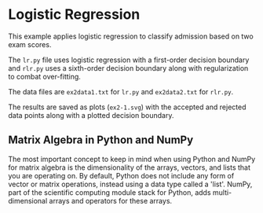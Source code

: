 # Logistic Regression
This example applies logistic regression to classify admission based on two exam scores.

The `lr.py` file uses logistic regression with a first-order decision boundary and `rlr.py` uses a sixth-order decision boundary along with regularization to combat over-fitting.

The data files are `ex2data1.txt` for `lr.py` and `ex2data2.txt` for `rlr.py`.

The results are saved as plots (`ex2-1.svg`) with the accepted and rejected data points along with a plotted decision boundary.

## Matrix Algebra in Python and NumPy
The most important concept to keep in mind when using Python and NumPy for matrix algebra is the dimensionality of the arrays, vectors, and lists that you are operating on. By default, Python does not include any form of vector or matrix operations, instead using a data type called a 'list'. NumPy, part of the scientific computing module stack for Python, adds multi-dimensional arrays and operators for these arrays.